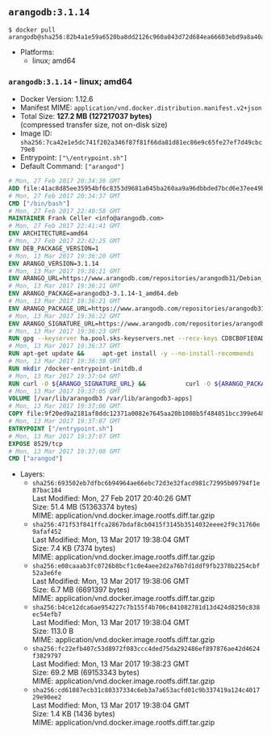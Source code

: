 ## `arangodb:3.1.14`

```console
$ docker pull arangodb@sha256:82b4a1e59a6520ba8dd2126c960a043d72d684ea66603ebd9a8a40a9e4db112b
```

-	Platforms:
	-	linux; amd64

### `arangodb:3.1.14` - linux; amd64

-	Docker Version: 1.12.6
-	Manifest MIME: `application/vnd.docker.distribution.manifest.v2+json`
-	Total Size: **127.2 MB (127217037 bytes)**  
	(compressed transfer size, not on-disk size)
-	Image ID: `sha256:7ca42e1e5dc741f202a346f87f81f66da81d81ec86e9c65fe27ef7d49cbc79e8`
-	Entrypoint: `["\/entrypoint.sh"]`
-	Default Command: `["arangod"]`

```dockerfile
# Mon, 27 Feb 2017 20:34:36 GMT
ADD file:41ac8d85ee35954bf6c8353d9681a045ba260aa9a96dbbded7bcd6e37ee49bea in / 
# Mon, 27 Feb 2017 20:34:37 GMT
CMD ["/bin/bash"]
# Mon, 27 Feb 2017 22:40:58 GMT
MAINTAINER Frank Celler <info@arangodb.com>
# Mon, 27 Feb 2017 22:41:41 GMT
ENV ARCHITECTURE=amd64
# Mon, 27 Feb 2017 22:42:25 GMT
ENV DEB_PACKAGE_VERSION=1
# Mon, 13 Mar 2017 19:36:20 GMT
ENV ARANGO_VERSION=3.1.14
# Mon, 13 Mar 2017 19:36:21 GMT
ENV ARANGO_URL=https://www.arangodb.com/repositories/arangodb31/Debian_8.0
# Mon, 13 Mar 2017 19:36:21 GMT
ENV ARANGO_PACKAGE=arangodb3-3.1.14-1_amd64.deb
# Mon, 13 Mar 2017 19:36:21 GMT
ENV ARANGO_PACKAGE_URL=https://www.arangodb.com/repositories/arangodb31/Debian_8.0/amd64/arangodb3-3.1.14-1_amd64.deb
# Mon, 13 Mar 2017 19:36:22 GMT
ENV ARANGO_SIGNATURE_URL=https://www.arangodb.com/repositories/arangodb31/Debian_8.0/amd64/arangodb3-3.1.14-1_amd64.deb.asc
# Mon, 13 Mar 2017 19:36:23 GMT
RUN gpg --keyserver ha.pool.sks-keyservers.net --recv-keys CD8CB0F1E0AD5B52E93F41E7EA93F5E56E751E9B
# Mon, 13 Mar 2017 19:36:37 GMT
RUN apt-get update &&     apt-get install -y --no-install-recommends         libjemalloc1 	libsnappy1         ca-certificates         pwgen         curl     &&     rm -rf /var/lib/apt/lists/*
# Mon, 13 Mar 2017 19:36:38 GMT
RUN mkdir /docker-entrypoint-initdb.d
# Mon, 13 Mar 2017 19:37:04 GMT
RUN curl -O ${ARANGO_SIGNATURE_URL} &&           curl -O ${ARANGO_PACKAGE_URL} &&             gpg --verify ${ARANGO_PACKAGE}.asc &&     (echo arangodb3 arangodb3/password password test | debconf-set-selections) &&     (echo arangodb3 arangodb3/password_again password test | debconf-set-selections) &&     DEBIAN_FRONTEND="noninteractive" dpkg -i ${ARANGO_PACKAGE} &&     rm -rf /var/lib/arangodb3/* &&     sed -ri         -e 's!127\.0\.0\.1!0.0.0.0!g'         -e 's!^(file\s*=).*!\1 -!'         -e 's!^#\s*uid\s*=.*!uid = arangodb!'         -e 's!^#\s*gid\s*=.*!gid = arangodb!'         /etc/arangodb3/arangod.conf     &&     DEBIAN_FRONTEND="noninteractive" apt-get purge -y --auto-remove ca-certificates &&     rm -f ${ARANGO_PACKAGE}*
# Mon, 13 Mar 2017 19:37:05 GMT
VOLUME [/var/lib/arangodb3 /var/lib/arangodb3-apps]
# Mon, 13 Mar 2017 19:37:06 GMT
COPY file:9f20ed9a2181af8ddc12371a0082e7645aa20b1008b5f484851bcc399e64801e in /entrypoint.sh 
# Mon, 13 Mar 2017 19:37:07 GMT
ENTRYPOINT ["/entrypoint.sh"]
# Mon, 13 Mar 2017 19:37:07 GMT
EXPOSE 8529/tcp
# Mon, 13 Mar 2017 19:37:08 GMT
CMD ["arangod"]
```

-	Layers:
	-	`sha256:693502eb7dfbc6b94964ae66ebc72d3e32facd981c72995b09794f1e87bac184`  
		Last Modified: Mon, 27 Feb 2017 20:40:26 GMT  
		Size: 51.4 MB (51363374 bytes)  
		MIME: application/vnd.docker.image.rootfs.diff.tar.gzip
	-	`sha256:471f53f841ffca2867bdaf8cb0415f3145b3514032eeee2f9c31760e9afaf452`  
		Last Modified: Mon, 13 Mar 2017 19:38:04 GMT  
		Size: 7.4 KB (7374 bytes)  
		MIME: application/vnd.docker.image.rootfs.diff.tar.gzip
	-	`sha256:e08caaab3fc0726b8bcf1c0e4aee2d2a76b7d1ddf9fb2378b2254cbf52a3e6fe`  
		Last Modified: Mon, 13 Mar 2017 19:38:06 GMT  
		Size: 6.7 MB (6691397 bytes)  
		MIME: application/vnd.docker.image.rootfs.diff.tar.gzip
	-	`sha256:b4ce12dca6ae954227c7b155f4b706c841082781d13d424d8250c838ec54efb7`  
		Last Modified: Mon, 13 Mar 2017 19:38:04 GMT  
		Size: 113.0 B  
		MIME: application/vnd.docker.image.rootfs.diff.tar.gzip
	-	`sha256:fc22efb407c53d8972f083ccc4ded75da292486ef897876ae42d4624f3829797`  
		Last Modified: Mon, 13 Mar 2017 19:38:23 GMT  
		Size: 69.2 MB (69153343 bytes)  
		MIME: application/vnd.docker.image.rootfs.diff.tar.gzip
	-	`sha256:cd61087ecb31c80337334c6eb3a7a653acfd01c9b337419a124c401729e90ee2`  
		Last Modified: Mon, 13 Mar 2017 19:38:04 GMT  
		Size: 1.4 KB (1436 bytes)  
		MIME: application/vnd.docker.image.rootfs.diff.tar.gzip
